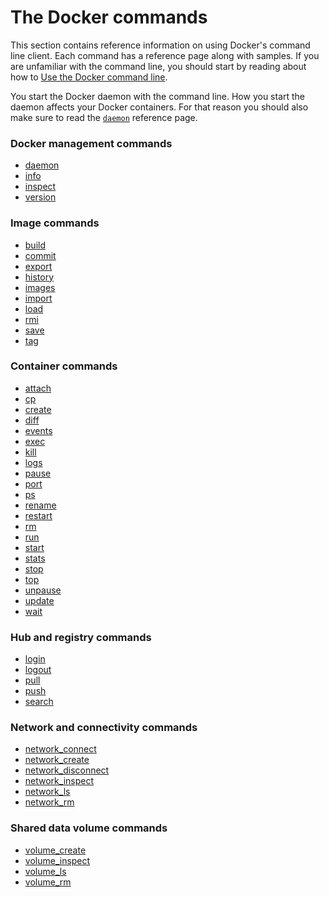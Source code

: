<!-- [metadata]>
+++
title = "Docker Engine Commands"
description = "Docker's CLI command description and usage"
keywords = ["Docker, Docker documentation, CLI,  command line"]
[menu.main]
identifier= "smn_cli"
parent = "mn_reference"
+++
<![end-metadata]-->



# The Docker commands

This section contains reference information on using Docker's command line client. Each command has a reference page along with samples. If you are unfamiliar with the command line, you should start by reading about how to [Use the Docker command line](cli.md).  

You start the Docker daemon with the command line. How you start the daemon affects your Docker containers. For that reason you should also make sure to read the [`daemon`](daemon.md) reference page.

### Docker management commands

* [daemon](daemon.md)
* [info](info.md)
* [inspect](inspect.md)
* [version](version.md)

### Image commands

* [build](build.md)
* [commit](commit.md)
* [export](export.md)
* [history](history.md)
* [images](images.md)
* [import](import.md)
* [load](load.md)
* [rmi](rmi.md)
* [save](save.md)
* [tag](tag.md)

### Container commands

* [attach](attach.md)
* [cp](cp.md)
* [create](create.md)
* [diff](diff.md)
* [events](events.md)
* [exec](exec.md)
* [kill](kill.md)
* [logs](logs.md)
* [pause](pause.md)
* [port](port.md)
* [ps](ps.md)
* [rename](rename.md)
* [restart](restart.md)
* [rm](rm.md)
* [run](run.md)
* [start](start.md)
* [stats](stats.md)
* [stop](stop.md)
* [top](top.md)
* [unpause](unpause.md)
* [update](update.md)
* [wait](wait.md)

### Hub and registry commands

* [login](login.md)
* [logout](logout.md)
* [pull](pull.md)
* [push](push.md)
* [search](search.md)

### Network and connectivity commands

* [network_connect](network_connect.md)
* [network_create](network_create.md)
* [network_disconnect](network_disconnect.md)
* [network_inspect](network_inspect.md)
* [network_ls](network_ls.md)
* [network_rm](network_rm.md)

### Shared data volume commands

* [volume_create](volume_create.md)
* [volume_inspect](volume_inspect.md)
* [volume_ls](volume_ls.md)
* [volume_rm](volume_rm.md)
